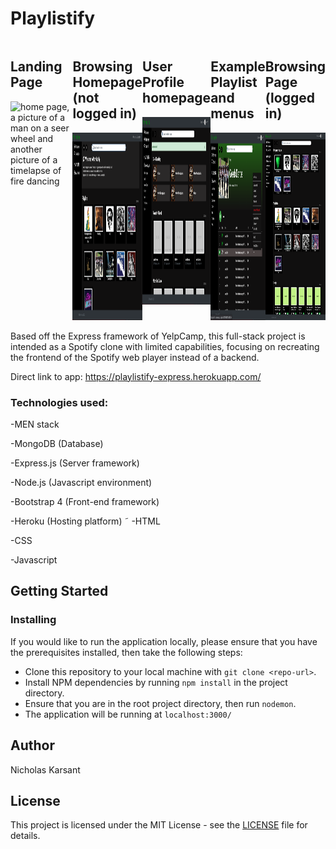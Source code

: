 # Playlistify

<div style="display: flex; justify-content: flex-start;">

  <div>
    <h2>Landing Page</h2>
    <img src="images/landingpage.jpg" alt="home page, a picture of a man on a seer wheel and another picture of a timelapse of fire dancing" width="200" height="300"/>
  </div>


  <div>
    <h2>Browsing Homepage (not logged in)</h2>
    <img src="images/homepage.jpg" alt="screenshot of classes offered, partial list" width="200" height="300"/>
  </div>


  <div>
    <h2>User Profile homepage</h2>
    <img src="images/loggedIn.jpg" alt="about page,lots of text, a black and white picture of a man riding a cyr wheel facing the camera with large windows close in the background" width="200" height="300"/>
  </div>


  <div>
    <h2>Example Playlist and menus</h2>
    <img src="images/playlist.jpg" alt="spotify-like music playlist title Greek Dance" width="200" height="300"/>
  </div>

  <div>
    <h2>Browsing Page (logged in)</h2>
    <img src="images/browse.jpg" alt="contact page/form" width="200" height="300"/>
  </div>

</div>


Based off the Express framework of YelpCamp, this full-stack project is intended as a Spotify clone with limited capabilities, focusing on recreating the frontend of the Spotify web player instead of a backend.   

Direct link to app: https://playlistify-express.herokuapp.com/


### Technologies used:

-MEN stack

-MongoDB (Database)

-Express.js (Server framework)

-Node.js (Javascript environment)

-Bootstrap 4 (Front-end framework)

-Heroku (Hosting platform)
˜
-HTML

-CSS

-Javascript

## Getting Started



### Installing
If you would like to run the application locally, please ensure that you have the prerequisites installed, then take the following steps:
- Clone this repository to your local machine with `git clone <repo-url>`.
- Install NPM dependencies by running `npm install` in the project directory.
- Ensure that you are in the root project directory, then run `nodemon`.
- The application will be running at `localhost:3000/`


## Author
Nicholas Karsant
## License
This project is licensed under the MIT License - see the [LICENSE](LICENSE.md) file for details.